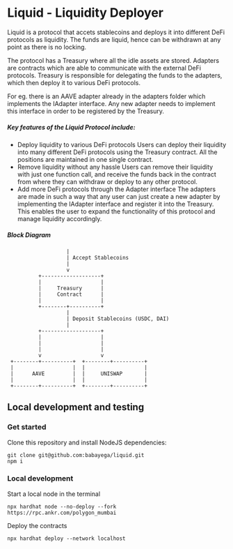 # Liquid - Liquidity Deployer

Liquid is a protocol that accets stablecoins and deploys it into different DeFi protocols as liquidity. The funds are liquid, hence can be withdrawn at any point as there is no locking.

The protocol has a Treasury where all the idle assets are stored. Adapters are contracts which are able to communicate with the
external DeFi protocols. Treasury is responsible for delegating the funds to the adapters, which then deploy it to various DeFi
protocols.

For eg. there is an AAVE adapter already in the adapters folder which implements the IAdapter interface. Any new adapter needs to implement this interface in order to be registered by the Treasury.


##### Key features of the Liquid Protocol include:
  - Deploy liquidity to various DeFi protocols
Users can deploy their liquidity into many different DeFi protocols using the Treasury contract. All the positions are maintained in one single contract.
  - Remove liquidity without any hassle
Users can remove their liquidity with just one function call, and receive the funds back in the contract from where they can withdraw or deploy to any other protocol.
  - Add more DeFi protocols through the Adapter interface
The adapters are made in such a way that any user can just create a new adapter by implementing the IAdapter interface and register it into the Treasury. This enables the user to expand the functionality of this protocol and manage liquidity accordingly.


##### Block Diagram
```
                   |
                   | Accept Stablecoins
                   |
                   v
          +-------------------+
          |                   |
          |     Treasury      |
          |     Contract      |
          |                   |
          +--------+----------+
                   |
                   | Deposit Stablecoins (USDC, DAI)
                   |
          +-------------------+
          |                   |
          |                   |
          |                   |
          v                   v
 +--------+----------+  +--------+----------+
 |                   |  |                   |
 |      AAVE         |  |     UNISWAP       |
 |                   |  |                   |
 +--------+----------+  +--------+----------+
```


## Local development and testing

### Get started
Clone this repository and install NodeJS dependencies:
```
git clone git@github.com:babayega/liquid.git
npm i
```

### Local development
Start a local node in the terminal
```
npx hardhat node --no-deploy --fork https://rpc.ankr.com/polygon_mumbai
```

Deploy the contracts
```
npx hardhat deploy --network localhost
```
